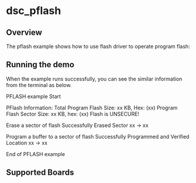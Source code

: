 # dsc_pflash

## Overview
The pflash example shows how to use flash driver to operate program flash:


## Running the demo
When the example runs successfully, you can see the similar information from the terminal as below.

 PFLASH example Start

 PFlash Information:
 Total Program Flash Size: xx KB, Hex: (xx)
 Program Flash Sector Size: xx KB, hex: (xx)
 Flash is UNSECURE!

 Erase a sector of flash
 Successfully Erased Sector xx -> xx

 Program a buffer to a sector of flash
 Successfully Programmed and Verified Location xx -> xx

 End of PFLASH example

## Supported Boards
